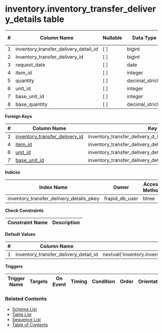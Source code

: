 # inventory.inventory_transfer_delivery_details table



| # | Column Name | Nullable | Data Type | Max Length | Description |
| --- | --- | --- | --- | --- | --- |
| 1 | inventory_transfer_delivery_detail_id | [ ] | bigint | 0 |  |
| 2 | inventory_transfer_delivery_id | [ ] | bigint | 0 |  |
| 3 | request_date | [ ] | date | 0 |  |
| 4 | item_id | [ ] | integer | 0 |  |
| 5 | quantity | [ ] | decimal_strict2 | 0 |  |
| 6 | unit_id | [ ] | integer | 0 |  |
| 7 | base_unit_id | [ ] | integer | 0 |  |
| 8 | base_quantity | [ ] | decimal_strict2 | 0 |  |



**Foreign Keys**

| # | Column Name | Key Name | References |
| --- | --- | --- | --- |
| 2 | [inventory_transfer_delivery_id](../inventory/inventory_transfer_deliveries.md) | inventory_transfer_delivery_d_inventory_transfer_delivery__fkey | inventory.inventory_transfer_deliveries.inventory_transfer_delivery_id |
| 4 | [item_id](../inventory/items.md) | inventory_transfer_delivery_details_item_id_fkey | inventory.items.item_id |
| 6 | [unit_id](../inventory/units.md) | inventory_transfer_delivery_details_unit_id_fkey | inventory.units.unit_id |
| 7 | [base_unit_id](../inventory/units.md) | inventory_transfer_delivery_details_base_unit_id_fkey | inventory.units.unit_id |



**Indices**

| Index Name | Owner | Access Method | Definition | Description |
| --- | --- | --- | --- | --- |
| inventory_transfer_delivery_details_pkey | frapid_db_user | btree | inventory_transfer_delivery_detail_id |  |



**Check Constraints**

| Constraint Name | Description |
| --- | --- |



**Default Values**

| # | Column Name | Default |
| --- | --- | --- |
| 1 | inventory_transfer_delivery_detail_id | nextval('inventory.inventory_transfer_delivery_d_inventory_transfer_delivery_d_seq'::regclass) |


**Triggers**

| Trigger Name | Targets | On Event | Timing | Condition | Order | Orientation | Description |
| --- | --- | --- | --- | --- | --- | --- | --- |


### Related Contents
* [Schema List](../../schemas.md)
* [Table List](../../tables.md)
* [Sequence List](../../sequences.md)
* [Table of Contents](../../README.md)
